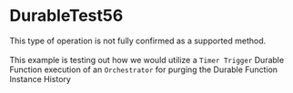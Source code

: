 # DurableTest56

This type of operation is not fully confirmed as a supported method. <br><br>
This example is testing out how we would utilize a `Timer Trigger` Durable Function execution of an `Orchestrator` for purging the Durable Function Instance History
